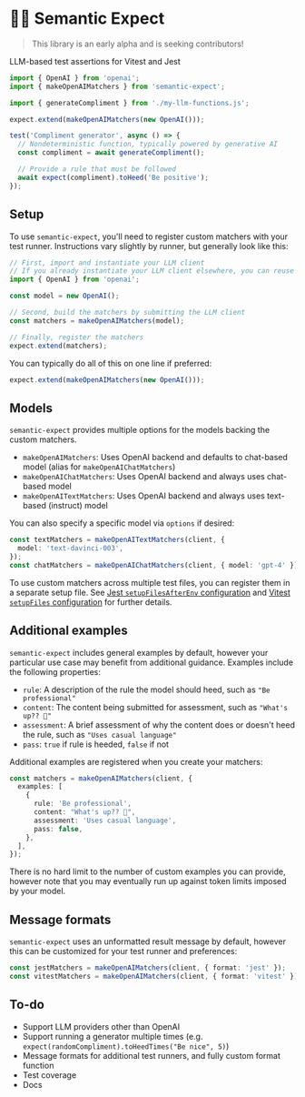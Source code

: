 # 🔡🤞 Semantic Expect

> This library is an early alpha and is seeking contributors!

LLM-based test assertions for Vitest and Jest

```ts
import { OpenAI } from 'openai';
import { makeOpenAIMatchers } from 'semantic-expect';

import { generateCompliment } from './my-llm-functions.js';

expect.extend(makeOpenAIMatchers(new OpenAI()));

test('Compliment generator', async () => {
  // Nondeterministic function, typically powered by generative AI
  const compliment = await generateCompliment();

  // Provide a rule that must be followed
  await expect(compliment).toHeed('Be positive');
});
```

## Setup

To use `semantic-expect`, you'll need to register custom matchers with your test
runner. Instructions vary slightly by runner, but generally look like this:

```ts
// First, import and instantiate your LLM client
// If you already instantiate your LLM client elsewhere, you can reuse that client
import { OpenAI } from 'openai';

const model = new OpenAI();

// Second, build the matchers by submitting the LLM client
const matchers = makeOpenAIMatchers(model);

// Finally, register the matchers
expect.extend(matchers);
```

You can typically do all of this on one line if preferred:

```ts
expect.extend(makeOpenAIMatchers(new OpenAI()));
```

## Models

`semantic-expect` provides multiple options for the models backing the custom
matchers.

- `makeOpenAIMatchers`: Uses OpenAI backend and defaults to chat-based model
  (alias for `makeOpenAIChatMatchers`)
- `makeOpenAIChatMatchers`: Uses OpenAI backend and always uses chat-based model
- `makeOpenAITextMatchers`: Uses OpenAI backend and always uses text-based
  (instruct) model

You can also specify a specific model via `options` if desired:

```ts
const textMatchers = makeOpenAITextMatchers(client, {
  model: 'text-davinci-003',
});
const chatMatchers = makeOpenAIChatMatchers(client, { model: 'gpt-4' });
```

To use custom matchers across multiple test files, you can register them in a
separate setup file. See
[Jest `setupFilesAfterEnv` configuration](https://jestjs.io/docs/configuration#setupfilesafterenv-array)
and [Vitest `setupFiles` configuration](https://vitest.dev/config/#setupfiles)
for further details.

## Additional examples

`semantic-expect` includes general examples by default, however your particular
use case may benefit from additional guidance. Examples include the following
properties:

- `rule`: A description of the rule the model should heed, such as
  `"Be professional"`
- `content`: The content being submitted for assessment, such as
  `"What's up?? 🤪"`
- `assessment`: A brief assessment of why the content does or doesn't heed the
  rule, such as `"Uses casual language"`
- `pass`: `true` if rule is heeded, `false` if not

Additional examples are registered when you create your matchers:

```ts
const matchers = makeOpenAIMatchers(client, {
  examples: [
    {
      rule: 'Be professional',
      content: "What's up?? 🤪",
      assessment: 'Uses casual language',
      pass: false,
    },
  ],
});
```

There is no hard limit to the number of custom examples you can provide, however
note that you may eventually run up against token limits imposed by your model.

## Message formats

`semantic-expect` uses an unformatted result message by default, however this
can be customized for your test runner and preferences:

```ts
const jestMatchers = makeOpenAIMatchers(client, { format: 'jest' });
const vitestMatchers = makeOpenAIMatchers(client, { format: 'vitest' });
```

## To-do

- Support LLM providers other than OpenAI
- Support running a generator multiple times (e.g.
  `expect(randomCompliment).toHeedTimes("Be nice", 5)`)
- Message formats for additional test runners, and fully custom format function
- Test coverage
- Docs
